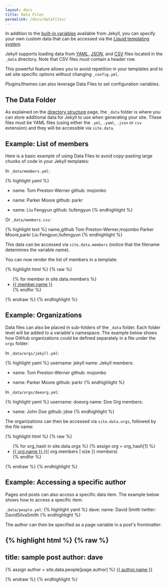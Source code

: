 ```yaml
---
layout: docs
title: Data Files
permalink: /docs/datafiles/
---
```


In addition to the [built-in variables](../variables/) available from Jekyll,
you can specify your own custom data that can be accessed via the [Liquid
templating system](https://wiki.github.com/shopify/liquid/liquid-for-designers).

Jekyll supports loading data from [YAML](http://yaml.org/), [JSON](http://www.json.org/),
and [CSV](https://en.wikipedia.org/wiki/Comma-separated_values) files located in the `_data` directory.
Note that CSV files *must* contain a header row.

This powerful feature allows you to avoid repetition in your templates and to
set site specific options without changing `_config.yml`.

Plugins/themes can also leverage Data Files to set configuration variables.

## The Data Folder

As explained on the [directory structure](../structure/) page, the `_data`
folder is where you can store additional data for Jekyll to use when generating
your site. These files must be YAML files
(using either the `.yml`, `.yaml`, `.json` or `csv` extension) and they will be
accessible via `site.data`.

## Example: List of members

Here is a basic example of using Data Files to avoid copy-pasting large chunks
of code in your Jekyll templates:

In `_data/members.yml`:

{% highlight yaml %}
- name: Tom Preston-Werner
  github: mojombo

- name: Parker Moore
  github: parkr

- name: Liu Fengyun
  github: liufengyun
{% endhighlight %}

Or `_data/members.csv`:

{% highlight text %}
name,github
Tom Preston-Werner,mojombo
Parker Moore,parkr
Liu Fengyun,liufengyun
{% endhighlight %}

This data can be accessed via `site.data.members` (notice that the filename
determines the variable name).

You can now render the list of members in a template:

{% highlight html %}
{% raw %}
<ul>
{% for member in site.data.members %}
  <li>
    <a href="https://github.com/{{ member.github }}">
      {{ member.name }}
    </a>
  </li>
{% endfor %}
</ul>
{% endraw %}
{% endhighlight %}

## Example: Organizations

Data files can also be placed in sub-folders of the `_data` folder. Each folder
level will be added to a variable's namespace. The example below shows how
GitHub organizations could be defined separately in a file under the `orgs`
folder:

In `_data/orgs/jekyll.yml`:

{% highlight yaml %}
username: jekyll
name: Jekyll
members:
  - name: Tom Preston-Werner
    github: mojombo

  - name: Parker Moore
    github: parkr
{% endhighlight %}

In `_data/orgs/doeorg.yml`:

{% highlight yaml %}
username: doeorg
name: Doe Org
members:
  - name: John Doe
    github: jdoe
{% endhighlight %}

The organizations can then be accessed via `site.data.orgs`, followed by the
file name:

{% highlight html %}
{% raw %}
<ul>
{% for org_hash in site.data.orgs %}
{% assign org = org_hash[1] %}
  <li>
    <a href="https://github.com/{{ org.username }}">
      {{ org.name }}
    </a>
    ({{ org.members | size }} members)
  </li>
{% endfor %}
</ul>
{% endraw %}
{% endhighlight %}

## Example: Accessing a specific author

Pages and posts can also access a specific data item. The example below shows how to access a specific item:

`_data/people.yml`:
{% highlight yaml %}
dave:
    name: David Smith
    twitter: DavidSilvaSmith
{% endhighlight %}

The author can then be specified as a page variable in a post's frontmatter:

{% highlight html %}
{% raw %}
---
title: sample post
author: dave
---

{% assign author = site.data.people[page.author] %}
<a rel="author"
  href="{{ author.twitter }}"
  title="{{ author.name }}">
    {{ author.name }}
</a>

{% endraw %}
{% endhighlight %}
